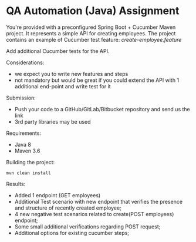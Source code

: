 #  QA Automation (Java) Assignment

You're provided with a preconfigured Spring Boot + Cucumber Maven project.
It represents a simple API for creating employees. 
The project contains an example of Cucumber test feature: _create-employee.feature_

Add additional Cucumber tests for the API.

Considerations:

* we expect you to write new features and steps
* not mandatory but would be great if you could extend the API with 1 additional end-point and write test for it

Submission:

* Push your code to a GitHub/GitLab/Bitbucket repository and send us the link
* 3rd party libraries may be used

Requirements:

* Java 8
* Maven 3.6


Building the project:

```
mvn clean install
```

Results:

* Added 1 endpoint (GET employees)
* Additional Test scenario with new endpoint that verifies the presence and structure of recently created employee;
* 4 new negative test scenarios related to create(POST employees) endpoint;
* Some small additional verifications regarding POST request;
* Additional options for existing cucumber steps;



